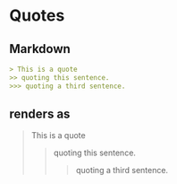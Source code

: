 # Quotes

## Markdown

```markdown
> This is a quote
>> quoting this sentence.
>>> quoting a third sentence.
```

## renders as

> This is a quote
>> quoting this sentence.
>>> quoting a third sentence.
